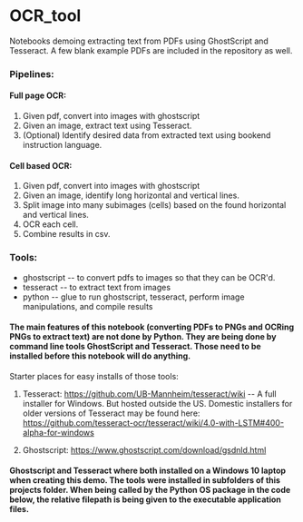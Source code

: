 # OCR_tool
Notebooks demoing extracting text from PDFs using GhostScript and Tesseract. A few blank example PDFs are included in the repository as well.

### Pipelines:

#### Full page OCR:
1. Given pdf, convert into images with ghostscript
2. Given an image, extract text using Tesseract.
3. (Optional) Identify desired data from extracted text using bookend instruction language.

#### Cell based OCR:
1. Given pdf, convert into images with ghostscript
2. Given an image, identify long horizontal and vertical lines.
3. Split image into many subimages (cells) based on the found horizontal and vertical lines.
4. OCR each cell.
5. Combine results in csv.

### Tools:
* ghostscript -- to convert pdfs to images so that they can be OCR'd.
* tesseract -- to extract text from images
* python -- glue to run ghostscript, tesseract, perform image manipulations, and compile results

#### The main features of this notebook (converting PDFs to PNGs and OCRing PNGs to extract text) are not done by Python. They are being done by command line tools GhostScript and Tesseract. Those need to be installed before this notebook will do anything.

Starter places for easy installs of those tools:
1. Tesseract: https://github.com/UB-Mannheim/tesseract/wiki -- A full installer for Windows. But hosted outside the US. Domestic installers for older versions of Tesseract may be found here: https://github.com/tesseract-ocr/tesseract/wiki/4.0-with-LSTM#400-alpha-for-windows

2. Ghostscript: https://www.ghostscript.com/download/gsdnld.html

#### Ghostscript and Tesseract where both installed on a Windows 10 laptop when creating this demo. The tools were installed in subfolders of this projects folder. When being called by the Python OS package in the code below, the relative filepath is being given to the executable application files. 
